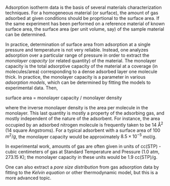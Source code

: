

Adsorption isotherm data is the basis of several materials characterization techniques.  For a homogeneous material (or surface), the amount of gas adsorbed at given conditions should be proprtional to the surface area. If the same experiment has been performed on a reference material of known surface area, the surface area (per unit volume, say) of the sample material can be determined.

In practice, determination of surface area from adsorption at a single pressure and temperature is not very reliable. Instead, one analyzes adsorption over a particular range of pressure in order to extract the *monolayer capacity* (or related quantity) of the material. The monolayer capacity is the total adsorptive capacity of the material at a coverage (in molecules/area) corresponding to a dense adsorbed layer one molecule thick. In practice, the monolayer capacity is a parameter in various *adsorption models*, which can be determined by fitting the models to experimental data.  Then, 

surface area = monolayer capacity / monolayer density 

where the inverse monolayer density is the area per molecule in the monolayer.  This last quantity is mostly a property of the adsorbing gas, and mostly independent of the nature of the adsorbent.  For instance, the area occupied by an adsorbed nitrogen molecule is frequently taken to be 14 $\text{\AA}^2$ (14 square Angstroms). For a typical adsorbent with a surface area of 100 $m^2/g$, the monolayer capacity would be approximately $8.5\times10^{-5}$ mol/g.

In experimental work, amounts of gas are often given in units of cc(STP) - cubic centimeters of gas at Standard Temperature and Pressure (1.0 atm, 273.15 K); the monolayer capacity in these units would be 1.9 cc(STP)/g.

One can also extract a *pore size distribution* from gas adsorption data by fitting to the *Kelvin equation* or other thermodynamic model, but this is a more advanced topic.